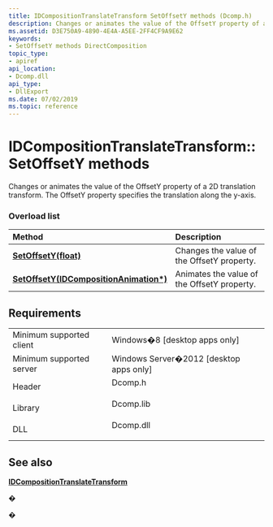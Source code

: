 ```yaml
---
title: IDCompositionTranslateTransform SetOffsetY methods (Dcomp.h)
description: Changes or animates the value of the OffsetY property of a 2D translation transform.
ms.assetid: D3E750A9-4890-4E4A-A5EE-2FF4CF9A9E62
keywords:
- SetOffsetY methods DirectComposition
topic_type:
- apiref
api_location:
- Dcomp.dll
api_type:
- DllExport
ms.date: 07/02/2019
ms.topic: reference
---
```


# IDCompositionTranslateTransform::SetOffsetY methods

Changes or animates the value of the OffsetY property of a 2D translation transform. The OffsetY property specifies the translation along the y-axis.

### Overload list



| Method                                                                                                            | Description                                            |
|:------------------------------------------------------------------------------------------------------------------|:-------------------------------------------------------|
| [**SetOffsetY(float)**](https://msdn.microsoft.com/library/Hh449127(v=VS.85).aspx)                                     | Changes the value of the OffsetY property.<br/>  |
| [**SetOffsetY(IDCompositionAnimation\*)**](https://msdn.microsoft.com/library/Hh449129(v=VS.85).aspx) | Animates the value of the OffsetY property.<br/> |



## Requirements



|                                     |                                                                                      |
|-------------------------------------|--------------------------------------------------------------------------------------|
| Minimum supported client<br/> | Windows�8 \[desktop apps only\]<br/>                                           |
| Minimum supported server<br/> | Windows Server�2012 \[desktop apps only\]<br/>                                 |
| Header<br/>                   | <dl> <dt>Dcomp.h</dt> </dl>   |
| Library<br/>                  | <dl> <dt>Dcomp.lib</dt> </dl> |
| DLL<br/>                      | <dl> <dt>Dcomp.dll</dt> </dl> |



## See also

<dl> <dt>

[**IDCompositionTranslateTransform**](https://msdn.microsoft.com/library/Hh449113(v=VS.85).aspx)
</dt> </dl>

�

�





